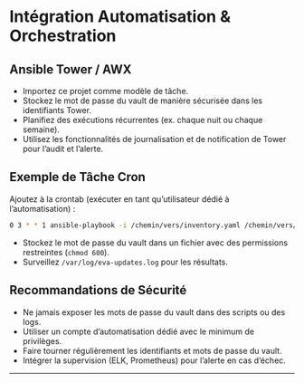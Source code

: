 # Intégration Automatisation & Orchestration

## Ansible Tower / AWX

- Importez ce projet comme modèle de tâche.
- Stockez le mot de passe du vault de manière sécurisée dans les identifiants Tower.
- Planifiez des exécutions récurrentes (ex. chaque nuit ou chaque semaine).
- Utilisez les fonctionnalités de journalisation et de notification de Tower pour l’audit et l’alerte.

## Exemple de Tâche Cron

Ajoutez à la crontab (exécuter en tant qu’utilisateur dédié à l’automatisation) :

```bash
0 3 * * 1 ansible-playbook -i /chemin/vers/inventory.yaml /chemin/vers/eva-update-playbook.yaml --vault-id /chemin/vers/vault_pass.txt >> /var/log/eva-updates.log 2>&1
```

- Stockez le mot de passe du vault dans un fichier avec des permissions restreintes (`chmod 600`).
- Surveillez `/var/log/eva-updates.log` pour les résultats.

## Recommandations de Sécurité

- Ne jamais exposer les mots de passe du vault dans des scripts ou des logs.
- Utiliser un compte d’automatisation dédié avec le minimum de privilèges.
- Faire tourner régulièrement les identifiants et mots de passe du vault.
- Intégrer la supervision (ELK, Prometheus) pour l’alerte en cas d’échec.

---